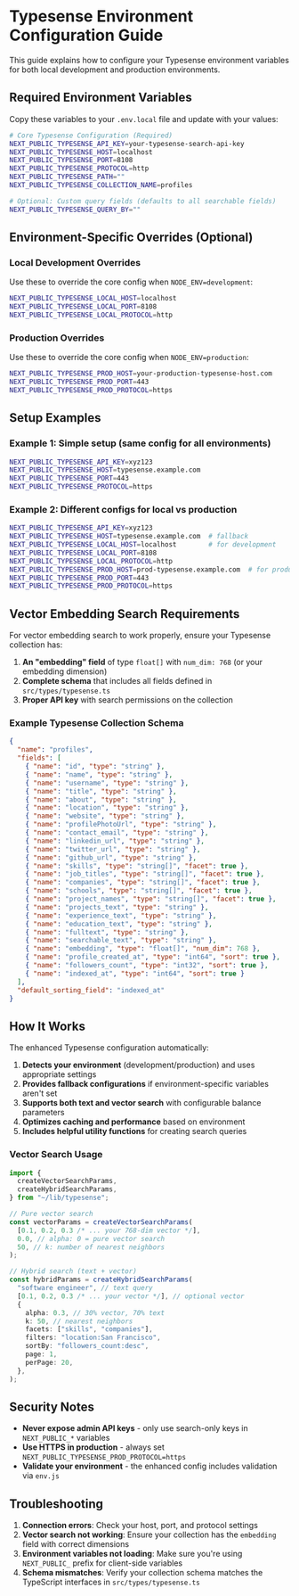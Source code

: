 # Typesense Environment Configuration Guide

This guide explains how to configure your Typesense environment variables for both local development and production environments.

## Required Environment Variables

Copy these variables to your `.env.local` file and update with your values:

```bash
# Core Typesense Configuration (Required)
NEXT_PUBLIC_TYPESENSE_API_KEY=your-typesense-search-api-key
NEXT_PUBLIC_TYPESENSE_HOST=localhost
NEXT_PUBLIC_TYPESENSE_PORT=8108
NEXT_PUBLIC_TYPESENSE_PROTOCOL=http
NEXT_PUBLIC_TYPESENSE_PATH=""
NEXT_PUBLIC_TYPESENSE_COLLECTION_NAME=profiles

# Optional: Custom query fields (defaults to all searchable fields)
NEXT_PUBLIC_TYPESENSE_QUERY_BY=""
```

## Environment-Specific Overrides (Optional)

### Local Development Overrides

Use these to override the core config when `NODE_ENV=development`:

```bash
NEXT_PUBLIC_TYPESENSE_LOCAL_HOST=localhost
NEXT_PUBLIC_TYPESENSE_LOCAL_PORT=8108
NEXT_PUBLIC_TYPESENSE_LOCAL_PROTOCOL=http
```

### Production Overrides

Use these to override the core config when `NODE_ENV=production`:

```bash
NEXT_PUBLIC_TYPESENSE_PROD_HOST=your-production-typesense-host.com
NEXT_PUBLIC_TYPESENSE_PROD_PORT=443
NEXT_PUBLIC_TYPESENSE_PROD_PROTOCOL=https
```

## Setup Examples

### Example 1: Simple setup (same config for all environments)

```bash
NEXT_PUBLIC_TYPESENSE_API_KEY=xyz123
NEXT_PUBLIC_TYPESENSE_HOST=typesense.example.com
NEXT_PUBLIC_TYPESENSE_PORT=443
NEXT_PUBLIC_TYPESENSE_PROTOCOL=https
```

### Example 2: Different configs for local vs production

```bash
NEXT_PUBLIC_TYPESENSE_API_KEY=xyz123
NEXT_PUBLIC_TYPESENSE_HOST=typesense.example.com  # fallback
NEXT_PUBLIC_TYPESENSE_LOCAL_HOST=localhost        # for development
NEXT_PUBLIC_TYPESENSE_LOCAL_PORT=8108
NEXT_PUBLIC_TYPESENSE_LOCAL_PROTOCOL=http
NEXT_PUBLIC_TYPESENSE_PROD_HOST=prod-typesense.example.com  # for production
NEXT_PUBLIC_TYPESENSE_PROD_PORT=443
NEXT_PUBLIC_TYPESENSE_PROD_PROTOCOL=https
```

## Vector Embedding Search Requirements

For vector embedding search to work properly, ensure your Typesense collection has:

1. **An "embedding" field** of type `float[]` with `num_dim: 768` (or your embedding dimension)
2. **Complete schema** that includes all fields defined in `src/types/typesense.ts`
3. **Proper API key** with search permissions on the collection

### Example Typesense Collection Schema

```json
{
  "name": "profiles",
  "fields": [
    { "name": "id", "type": "string" },
    { "name": "name", "type": "string" },
    { "name": "username", "type": "string" },
    { "name": "title", "type": "string" },
    { "name": "about", "type": "string" },
    { "name": "location", "type": "string" },
    { "name": "website", "type": "string" },
    { "name": "profilePhotoUrl", "type": "string" },
    { "name": "contact_email", "type": "string" },
    { "name": "linkedin_url", "type": "string" },
    { "name": "twitter_url", "type": "string" },
    { "name": "github_url", "type": "string" },
    { "name": "skills", "type": "string[]", "facet": true },
    { "name": "job_titles", "type": "string[]", "facet": true },
    { "name": "companies", "type": "string[]", "facet": true },
    { "name": "schools", "type": "string[]", "facet": true },
    { "name": "project_names", "type": "string[]", "facet": true },
    { "name": "projects_text", "type": "string" },
    { "name": "experience_text", "type": "string" },
    { "name": "education_text", "type": "string" },
    { "name": "fulltext", "type": "string" },
    { "name": "searchable_text", "type": "string" },
    { "name": "embedding", "type": "float[]", "num_dim": 768 },
    { "name": "profile_created_at", "type": "int64", "sort": true },
    { "name": "followers_count", "type": "int32", "sort": true },
    { "name": "indexed_at", "type": "int64", "sort": true }
  ],
  "default_sorting_field": "indexed_at"
}
```

## How It Works

The enhanced Typesense configuration automatically:

1. **Detects your environment** (development/production) and uses appropriate settings
2. **Provides fallback configurations** if environment-specific variables aren't set
3. **Supports both text and vector search** with configurable balance parameters
4. **Optimizes caching and performance** based on environment
5. **Includes helpful utility functions** for creating search queries

### Vector Search Usage

```typescript
import {
  createVectorSearchParams,
  createHybridSearchParams,
} from "~/lib/typesense";

// Pure vector search
const vectorParams = createVectorSearchParams(
  [0.1, 0.2, 0.3 /* ... your 768-dim vector */],
  0.0, // alpha: 0 = pure vector search
  50, // k: number of nearest neighbors
);

// Hybrid search (text + vector)
const hybridParams = createHybridSearchParams(
  "software engineer", // text query
  [0.1, 0.2, 0.3 /* ... your vector */], // optional vector
  {
    alpha: 0.3, // 30% vector, 70% text
    k: 50, // nearest neighbors
    facets: ["skills", "companies"],
    filters: "location:San Francisco",
    sortBy: "followers_count:desc",
    page: 1,
    perPage: 20,
  },
);
```

## Security Notes

- **Never expose admin API keys** - only use search-only keys in `NEXT_PUBLIC_*` variables
- **Use HTTPS in production** - always set `NEXT_PUBLIC_TYPESENSE_PROD_PROTOCOL=https`
- **Validate your environment** - the enhanced config includes validation via `env.js`

## Troubleshooting

1. **Connection errors**: Check your host, port, and protocol settings
2. **Vector search not working**: Ensure your collection has the `embedding` field with correct dimensions
3. **Environment variables not loading**: Make sure you're using `NEXT_PUBLIC_` prefix for client-side variables
4. **Schema mismatches**: Verify your collection schema matches the TypeScript interfaces in `src/types/typesense.ts`
